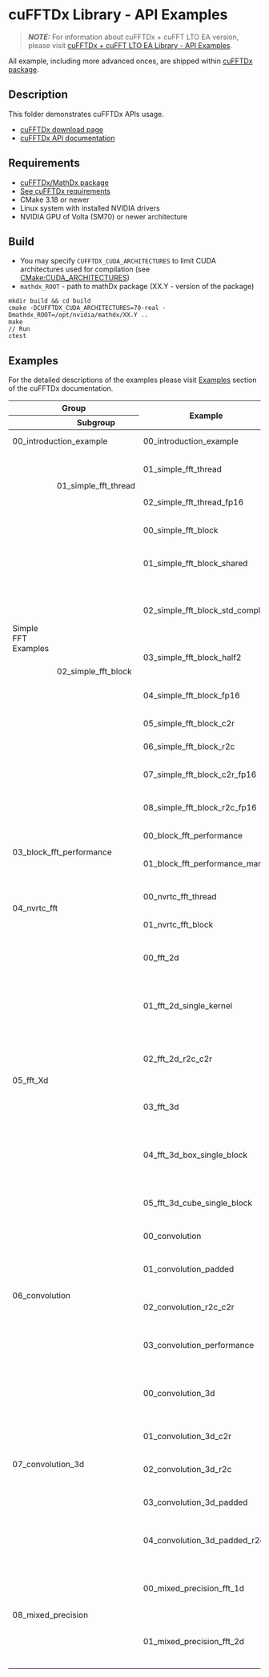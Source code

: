 # cuFFTDx Library - API Examples

> **_NOTE:_** For information about cuFFTDx + cuFFT LTO EA version, please visit [cuFFTDx + cuFFT LTO EA Library - API Examples](README_LTO_EA.md).

All example, including more advanced onces, are shipped within [cuFFTDx package](https://developer.nvidia.com/cufftdx-downloads).

## Description

This folder demonstrates cuFFTDx APIs usage.

* [cuFFTDx download page](https://developer.nvidia.com/cufftdx-downloads)
* [cuFFTDx API documentation](https://docs.nvidia.com/cuda/cufftdx/index.html)

## Requirements

* [cuFFTDx/MathDx package](https://developer.nvidia.com/cufftdx-downloads)
* [See cuFFTDx requirements](https://docs.nvidia.com/cuda/cufftdx/requirements_func.html)
* CMake 3.18 or newer
* Linux system with installed NVIDIA drivers
* NVIDIA GPU of Volta (SM70) or newer architecture

## Build

* You may specify `CUFFTDX_CUDA_ARCHITECTURES` to limit CUDA architectures used for compilation (see [CMake:CUDA_ARCHITECTURES](https://cmake.org/cmake/help/latest/prop_tgt/CUDA_ARCHITECTURES.html#prop_tgt:CUDA_ARCHITECTURES))
* `mathdx_ROOT` - path to mathDx package (XX.Y - version of the package)

```
mkdir build && cd build
cmake -DCUFFTDX_CUDA_ARCHITECTURES=70-real -Dmathdx_ROOT=/opt/nvidia/mathdx/XX.Y ..
make
// Run
ctest
```

## Examples

For the detailed descriptions of the examples please visit [Examples](https://docs.nvidia.com/cuda/cufftdx/examples.html) section of the cuFFTDx documentation.

<table>
    <thead>
        <tr>
            <th colspan="2">Group</th>
            <th rowspan="2">Example</th>
            <th rowspan="2">Description</th>
        </tr>
        <tr>
            <th></th>
            <th>Subgroup</th>
        </tr>
    </thead>
    <tbody>
        <tr>
            <td colspan="2">00_introduction_example</td>
            <td>00_introduction_example</td>
            <td>cuFFTDx API introduction</td>
        </tr>
        <tr>
            <td rowspan="11">Simple FFT Examples</td>
            <td rowspan="2">01_simple_fft_thread</td>
            <td>01_simple_fft_thread</td>
            <td>Complex-to-complex thread FFT</td>
        </tr>
        <tr>
            <td>02_simple_fft_thread_fp16</td>
            <td>Complex-to-complex thread FFT half-precision</td>
        </tr>
        <tr>
            <td rowspan="9">02_simple_fft_block</td>
            <td>00_simple_fft_block</td>
            <td>Complex-to-complex block FFT</td>
        </tr>
        <tr>
            <td>01_simple_fft_block_shared</td>
            <td>Complex-to-complex block FFT shared-memory API</td>
        </tr>
        <tr>
            <td>02_simple_fft_block_std_complex</td>
            <td>Complex-to-complex block FFT with <code>cuda::std::complex</code> as data type</td>
        </tr>
        <tr>
            <td>03_simple_fft_block_half2</td>
            <td>Complex-to-complex block FFT with <code>__half2</code> as data type</td>
        </tr>
        <tr>
            <td>04_simple_fft_block_fp16</td>
            <td>Complex-to-complex block FFT half-precision</td>
        </tr>
        <tr>
            <td>05_simple_fft_block_c2r</td>
            <td>Complex-to-real block FFT</td>
        </tr>
        <tr>
            <td>06_simple_fft_block_r2c</td>
            <td>Real-to-complex block FFT</td>
        </tr>
        <tr>
            <td>07_simple_fft_block_c2r_fp16</td>
            <td>Complex-to-real block FFT half-precision</td>
        </tr>
        <tr>
            <td>08_simple_fft_block_r2c_fp16</td>
            <td>Real-to-complex block FFT half-precision</td>
        </tr>
        <tr>
            <td colspan="2" rowspan="2">03_block_fft_performance</td>
            <td>00_block_fft_performance</td>
            <td>Benchmark for C2C block FFT</td>
        </tr>
        <tr>
            <td>01_block_fft_performance_many</td>
            <td>Benchmark for C2C/R2C/C2R block FFT</td>
        </tr>
        <tr>
            <td colspan="2" rowspan="2">04_nvrtc_fft</td>
            <td>00_nvrtc_fft_thread</td>
            <td>Complex-to-complex thread FFT</td>
        </tr>
        <tr>
            <td>01_nvrtc_fft_block</td>
            <td>Complex-to-complex block FFT</td>
        </tr>
        <tr>
            <td colspan="2" rowspan="6">05_fft_Xd</td>
            <td>00_fft_2d</td>
            <td>Example showing how to perform 2D FP32 C2C FFT with cuFFTDx</td>
        </tr>
        <tr>
            <td>01_fft_2d_single_kernel</td>
            <td>2D FP32 FFT in a single kernel using Cooperative Groups kernel launch</td>
        </tr>
        <tr>
            <td>02_fft_2d_r2c_c2r</td>
            <td>Example showing how to perform 2D FP32 R2C/C2R convolution with cuFFTDx</td>
        </tr>
        <tr>
            <td>03_fft_3d</td>
            <td>Example showing how to perform 3D FP32 C2C FFT with cuFFTDx</td>
        </tr>
        <tr>
            <td>04_fft_3d_box_single_block</td>
            <td>Small 3D FP32 FFT that fits into a single block, each dimension is different</td>
        </tr>
        <tr>
            <td>05_fft_3d_cube_single_block</td>
            <td>Small 3D (equal dimensions) FP32 FFT that fits into a single block</td>
        </tr>
        <tr>
            <td colspan="2" rowspan="4">06_convolution</td>
            <td>00_convolution</td>
            <td>Simplified FFT convolution</td>
        </tr>
        <tr>
            <td>01_convolution_padded</td>
            <td>R2C-C2R FFT convolution with optimization and zero padding</td>
        </tr>
        <tr>
            <td>02_convolution_r2c_c2r</td>
            <td>Simplified R2C-C2R FFT convolution</td>
        </tr>
        <tr>
            <td>03_convolution_performance</td>
            <td>Benchmark for FFT convolution using cuFFTDx and cuFFT</td>
        </tr>
        <tr>
            <td colspan="2" rowspan="5">07_convolution_3d</td>
            <td>00_convolution_3d</td>
            <td>cuFFTDx fused 3D convolution with preprocessing, filtering and postprocessing</td>
        </tr>
        <tr>
            <td>01_convolution_3d_c2r</td>
            <td>cuFFTDx fused 3D C2R/R2C FFT convolution</td>
        </tr>
        <tr>
            <td>02_convolution_3d_r2c</td>
            <td>cuFFTDx fused 3D R2C/C2R FFT convolution</td>
        </tr>
        <tr>
            <td>03_convolution_3d_padded</td>
            <td>cuFFTDx fused 3D FFT convolution using zero padding</td>
        </tr>
        <tr>
            <td>04_convolution_3d_padded_r2c</td>
            <td>cuFFTDx fused 3D R2C/C2R FFT convolution with zero padding</td>
        </tr>
        <tr>
            <td colspan="2" rowspan="2">08_mixed_precision</td>
            <td>00_mixed_precision_fft_1d</td>
            <td>Example showing how to use separate storage and compute precisions</td>
        </tr>
        <tr>
            <td>01_mixed_precision_fft_2d</td>
            <td>Mixed precision 2D FFT with benchmarking and accuracy comparison</td>
        </tr>
    </tbody>
</table>

